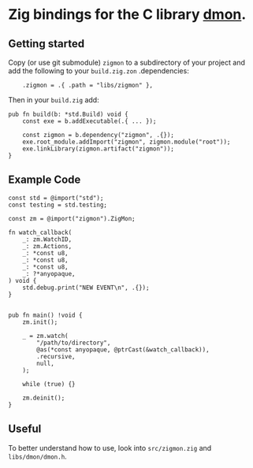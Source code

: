 # Zig bindings for the C library [dmon](https://github.com/septag/dmon).
## Getting started
Copy (or use git submodule) `zigmon` to a subdirectory of your project and add the following to your `build.zig.zon` .dependencies:
```zig
    .zigmon = .{ .path = "libs/zigmon" },
```
Then in your `build.zig` add:
```zig
pub fn build(b: *std.Build) void {
    const exe = b.addExecutable(.{ ... });

    const zigmon = b.dependency("zigmon", .{});
    exe.root_module.addImport("zigmon", zigmon.module("root"));
    exe.linkLibrary(zigmon.artifact("zigmon"));
}
```
## Example Code
```zig
const std = @import("std");
const testing = std.testing;

const zm = @import("zigmon").ZigMon;

fn watch_callback(
    _: zm.WatchID, 
    _: zm.Actions,
    _: *const u8,
    _: *const u8,
    _: *const u8,
    _: ?*anyopaque,
) void {
    std.debug.print("NEW EVENT\n", .{});
}


pub fn main() !void {
    zm.init();

    _ = zm.watch(
        "/path/to/directory", 
        @as(*const anyopaque, @ptrCast(&watch_callback)),
        .recursive,
        null,
    );

    while (true) {}

    zm.deinit();
}
```
## Useful
To better understand how to use, look into `src/zigmon.zig` and `libs/dmon/dmon.h`.

